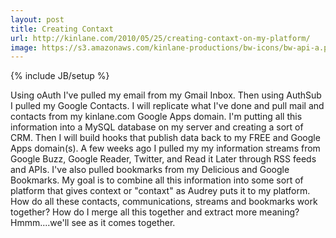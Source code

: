 ```yaml
---
layout: post
title: Creating Contaxt
url: http://kinlane.com/2010/05/25/creating-contaxt-on-my-platform/
image: https://s3.amazonaws.com/kinlane-productions/bw-icons/bw-api-a.png
---
```

{% include JB/setup %}
<p>
     Using oAuth I've pulled my email from my Gmail Inbox. Then using AuthSub I pulled my Google Contacts. I will replicate what I've done and pull mail and contacts from my kinlane.com Google Apps domain. I'm putting all this information into a MySQL database on my server and creating a sort of CRM. Then I will build hooks that publish data back to my FREE and Google Apps domain(s). A few weeks ago I pulled my my information streams from Google Buzz, Google Reader, Twitter, and Read it Later through RSS feeds and APIs. I've also pulled bookmarks from my Delicious and Google Bookmarks. My goal is to combine all this information into some sort of platform that gives context or "contaxt" as Audrey puts it to my platform. How do all these contacts, communications, streams and bookmarks work together? How do I merge all this together and extract more meaning? Hmmm....we'll see as it comes together.
</p>